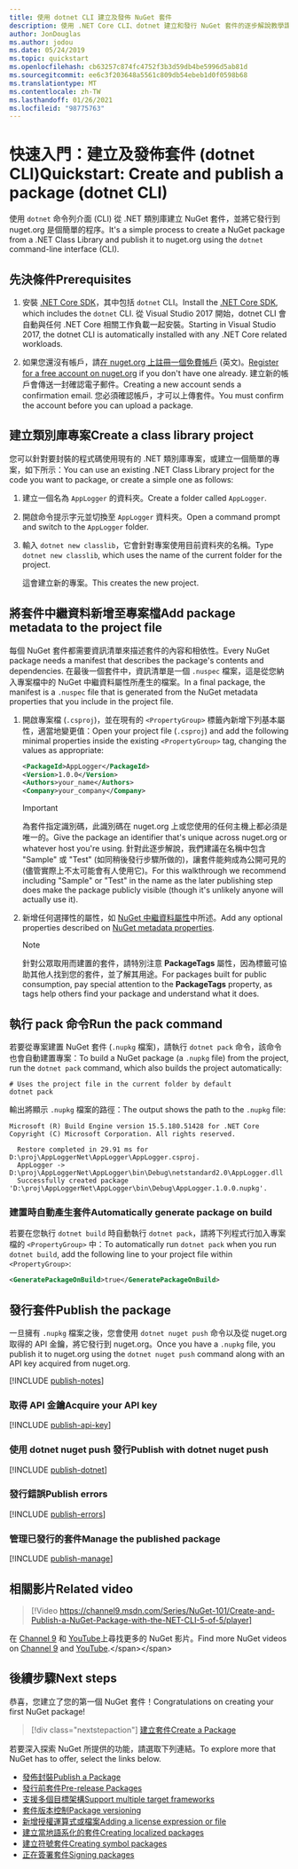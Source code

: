 ```yaml
---
title: 使用 dotnet CLI 建立及發佈 NuGet 套件
description: 使用 .NET Core CLI、dotnet 建立和發行 NuGet 套件的逐步解說教學課程。
author: JonDouglas
ms.author: jodou
ms.date: 05/24/2019
ms.topic: quickstart
ms.openlocfilehash: cb63257c874fc4752f3b3d59db4be5996d5ab81d
ms.sourcegitcommit: ee6c3f203648a5561c809db54ebeb1d0f0598b68
ms.translationtype: MT
ms.contentlocale: zh-TW
ms.lasthandoff: 01/26/2021
ms.locfileid: "98775763"
---
```

# <a name="quickstart-create-and-publish-a-package-dotnet-cli"></a><span data-ttu-id="fde45-103">快速入門：建立及發佈套件 (dotnet CLI)</span><span class="sxs-lookup"><span data-stu-id="fde45-103">Quickstart: Create and publish a package (dotnet CLI)</span></span>

<span data-ttu-id="fde45-104">使用 `dotnet` 命令列介面 (CLI) 從 .NET 類別庫建立 NuGet 套件，並將它發行到 nuget.org 是個簡單的程序。</span><span class="sxs-lookup"><span data-stu-id="fde45-104">It's a simple process to create a NuGet package from a .NET Class Library and publish it to nuget.org using the `dotnet` command-line interface (CLI).</span></span>

## <a name="prerequisites"></a><span data-ttu-id="fde45-105">先決條件</span><span class="sxs-lookup"><span data-stu-id="fde45-105">Prerequisites</span></span>

1. <span data-ttu-id="fde45-106">安裝 [.NET Core SDK](https://www.microsoft.com/net/download/)，其中包括 `dotnet` CLI。</span><span class="sxs-lookup"><span data-stu-id="fde45-106">Install the [.NET Core SDK](https://www.microsoft.com/net/download/), which includes the `dotnet` CLI.</span></span> <span data-ttu-id="fde45-107">從 Visual Studio 2017 開始，dotnet CLI 會自動與任何 .NET Core 相關工作負載一起安裝。</span><span class="sxs-lookup"><span data-stu-id="fde45-107">Starting in Visual Studio 2017, the dotnet CLI is automatically installed with any .NET Core related workloads.</span></span>

1. <span data-ttu-id="fde45-108">如果您還沒有帳戶，請[在 nuget.org 上註冊一個免費帳戶](https://www.nuget.org/users/account/LogOn?returnUrl=%2F) \(英文\)。</span><span class="sxs-lookup"><span data-stu-id="fde45-108">[Register for a free account on nuget.org](https://www.nuget.org/users/account/LogOn?returnUrl=%2F) if you don't have one already.</span></span> <span data-ttu-id="fde45-109">建立新的帳戶會傳送一封確認電子郵件。</span><span class="sxs-lookup"><span data-stu-id="fde45-109">Creating a new account sends a confirmation email.</span></span> <span data-ttu-id="fde45-110">您必須確認帳戶，才可以上傳套件。</span><span class="sxs-lookup"><span data-stu-id="fde45-110">You must confirm the account before you can upload a package.</span></span>

## <a name="create-a-class-library-project"></a><span data-ttu-id="fde45-111">建立類別庫專案</span><span class="sxs-lookup"><span data-stu-id="fde45-111">Create a class library project</span></span>

<span data-ttu-id="fde45-112">您可以針對要封裝的程式碼使用現有的 .NET 類別庫專案，或建立一個簡單的專案，如下所示：</span><span class="sxs-lookup"><span data-stu-id="fde45-112">You can use an existing .NET Class Library project for the code you want to package, or create a simple one as follows:</span></span>

1. <span data-ttu-id="fde45-113">建立一個名為 `AppLogger` 的資料夾。</span><span class="sxs-lookup"><span data-stu-id="fde45-113">Create a folder called `AppLogger`.</span></span>

1. <span data-ttu-id="fde45-114">開啟命令提示字元並切換至 `AppLogger` 資料夾。</span><span class="sxs-lookup"><span data-stu-id="fde45-114">Open a command prompt and switch to the `AppLogger` folder.</span></span>

1. <span data-ttu-id="fde45-115">輸入 `dotnet new classlib`，它會針對專案使用目前資料夾的名稱。</span><span class="sxs-lookup"><span data-stu-id="fde45-115">Type `dotnet new classlib`, which uses the name of the current folder for the project.</span></span>

   <span data-ttu-id="fde45-116">這會建立新的專案。</span><span class="sxs-lookup"><span data-stu-id="fde45-116">This creates the new project.</span></span>

## <a name="add-package-metadata-to-the-project-file"></a><span data-ttu-id="fde45-117">將套件中繼資料新增至專案檔</span><span class="sxs-lookup"><span data-stu-id="fde45-117">Add package metadata to the project file</span></span>

<span data-ttu-id="fde45-118">每個 NuGet 套件都需要資訊清單來描述套件的內容和相依性。</span><span class="sxs-lookup"><span data-stu-id="fde45-118">Every NuGet package needs a manifest that describes the package's contents and dependencies.</span></span> <span data-ttu-id="fde45-119">在最後一個套件中，資訊清單是一個 `.nuspec` 檔案，這是從您納入專案檔中的 NuGet 中繼資料屬性所產生的檔案。</span><span class="sxs-lookup"><span data-stu-id="fde45-119">In a final package, the manifest is a `.nuspec` file that is generated from the NuGet metadata properties that you include in the project file.</span></span>

1. <span data-ttu-id="fde45-120">開啟專案檔 (`.csproj`)，並在現有的 `<PropertyGroup>` 標籤內新增下列基本屬性，適當地變更值：</span><span class="sxs-lookup"><span data-stu-id="fde45-120">Open your project file (`.csproj`) and add the following minimal properties inside the existing `<PropertyGroup>` tag, changing the values as appropriate:</span></span>

    ```xml
    <PackageId>AppLogger</PackageId>
    <Version>1.0.0</Version>
    <Authors>your_name</Authors>
    <Company>your_company</Company>
    ```

    > [!Important]
    > <span data-ttu-id="fde45-121">為套件指定識別碼，此識別碼在 nuget.org 上或您使用的任何主機上都必須是唯一的。</span><span class="sxs-lookup"><span data-stu-id="fde45-121">Give the package an identifier that's unique across nuget.org or whatever host you're using.</span></span> <span data-ttu-id="fde45-122">針對此逐步解說，我們建議在名稱中包含 "Sample" 或 "Test" (如同稍後發行步驟所做的)，讓套件能夠成為公開可見的 (儘管實際上不太可能會有人使用它)。</span><span class="sxs-lookup"><span data-stu-id="fde45-122">For this walkthrough we recommend including "Sample" or "Test" in the name as the later publishing step does make the package publicly visible (though it's unlikely anyone will actually use it).</span></span>

1. <span data-ttu-id="fde45-123">新增任何選擇性的屬性，如 [NuGet 中繼資料屬性](/dotnet/core/tools/csproj#nuget-metadata-properties)中所述。</span><span class="sxs-lookup"><span data-stu-id="fde45-123">Add any optional properties described on [NuGet metadata properties](/dotnet/core/tools/csproj#nuget-metadata-properties).</span></span>

    > [!Note]
    > <span data-ttu-id="fde45-124">針對公眾取用而建置的套件，請特別注意 **PackageTags** 屬性，因為標籤可協助其他人找到您的套件，並了解其用途。</span><span class="sxs-lookup"><span data-stu-id="fde45-124">For packages built for public consumption, pay special attention to the **PackageTags** property, as tags help others find your package and understand what it does.</span></span>

## <a name="run-the-pack-command"></a><span data-ttu-id="fde45-125">執行 pack 命令</span><span class="sxs-lookup"><span data-stu-id="fde45-125">Run the pack command</span></span>

<span data-ttu-id="fde45-126">若要從專案建置 NuGet 套件 (`.nupkg` 檔案)，請執行 `dotnet pack` 命令，該命令也會自動建置專案：</span><span class="sxs-lookup"><span data-stu-id="fde45-126">To build a NuGet package (a `.nupkg` file) from the project, run the `dotnet pack` command, which also builds the project automatically:</span></span>

```dotnetcli
# Uses the project file in the current folder by default
dotnet pack
```

<span data-ttu-id="fde45-127">輸出將顯示 `.nupkg` 檔案的路徑：</span><span class="sxs-lookup"><span data-stu-id="fde45-127">The output shows the path to the `.nupkg` file:</span></span>

```output
Microsoft (R) Build Engine version 15.5.180.51428 for .NET Core
Copyright (C) Microsoft Corporation. All rights reserved.

  Restore completed in 29.91 ms for D:\proj\AppLoggerNet\AppLogger\AppLogger.csproj.
  AppLogger -> D:\proj\AppLoggerNet\AppLogger\bin\Debug\netstandard2.0\AppLogger.dll
  Successfully created package 'D:\proj\AppLoggerNet\AppLogger\bin\Debug\AppLogger.1.0.0.nupkg'.
```

### <a name="automatically-generate-package-on-build"></a><span data-ttu-id="fde45-128">建置時自動產生套件</span><span class="sxs-lookup"><span data-stu-id="fde45-128">Automatically generate package on build</span></span>

<span data-ttu-id="fde45-129">若要在您執行 `dotnet build` 時自動執行 `dotnet pack`，請將下列程式行加入專案檔的 `<PropertyGroup>` 中：</span><span class="sxs-lookup"><span data-stu-id="fde45-129">To automatically run `dotnet pack` when you run `dotnet build`, add the following line to your project file within `<PropertyGroup>`:</span></span>

```xml
<GeneratePackageOnBuild>true</GeneratePackageOnBuild>
```

## <a name="publish-the-package"></a><span data-ttu-id="fde45-130">發行套件</span><span class="sxs-lookup"><span data-stu-id="fde45-130">Publish the package</span></span>

<span data-ttu-id="fde45-131">一旦擁有 `.nupkg` 檔案之後，您會使用 `dotnet nuget push` 命令以及從 nuget.org 取得的 API 金鑰，將它發行到 nuget.org。</span><span class="sxs-lookup"><span data-stu-id="fde45-131">Once you have a `.nupkg` file, you publish it to nuget.org using the `dotnet nuget push` command along with an API key acquired from nuget.org.</span></span>

[!INCLUDE [publish-notes](includes/publish-notes.md)]

### <a name="acquire-your-api-key"></a><span data-ttu-id="fde45-132">取得 API 金鑰</span><span class="sxs-lookup"><span data-stu-id="fde45-132">Acquire your API key</span></span>

[!INCLUDE [publish-api-key](includes/publish-api-key.md)]

### <a name="publish-with-dotnet-nuget-push"></a><span data-ttu-id="fde45-133">使用 dotnet nuget push 發行</span><span class="sxs-lookup"><span data-stu-id="fde45-133">Publish with dotnet nuget push</span></span>

[!INCLUDE [publish-dotnet](includes/publish-dotnet.md)]

### <a name="publish-errors"></a><span data-ttu-id="fde45-134">發行錯誤</span><span class="sxs-lookup"><span data-stu-id="fde45-134">Publish errors</span></span>

[!INCLUDE [publish-errors](includes/publish-errors.md)]

### <a name="manage-the-published-package"></a><span data-ttu-id="fde45-135">管理已發行的套件</span><span class="sxs-lookup"><span data-stu-id="fde45-135">Manage the published package</span></span>

[!INCLUDE [publish-manage](includes/publish-manage.md)]

## <a name="related-video"></a><span data-ttu-id="fde45-136">相關影片</span><span class="sxs-lookup"><span data-stu-id="fde45-136">Related video</span></span>

> [!Video https://channel9.msdn.com/Series/NuGet-101/Create-and-Publish-a-NuGet-Package-with-the-NET-CLI-5-of-5/player]

<span data-ttu-id="fde45-137">在 [Channel 9](https://channel9.msdn.com/Series/NuGet-101) 和 [YouTube](https://www.youtube.com/playlist?list=PLdo4fOcmZ0oVLvfkFk8O9h6v2Dcdh2bh_)上尋找更多的 NuGet 影片。</span><span class="sxs-lookup"><span data-stu-id="fde45-137">Find more NuGet videos on [Channel 9](https://channel9.msdn.com/Series/NuGet-101) and [YouTube](https://www.youtube.com/playlist?list=PLdo4fOcmZ0oVLvfkFk8O9h6v2Dcdh2bh_).</span></span>

## <a name="next-steps"></a><span data-ttu-id="fde45-138">後續步驟</span><span class="sxs-lookup"><span data-stu-id="fde45-138">Next steps</span></span>

<span data-ttu-id="fde45-139">恭喜，您建立了您的第一個 NuGet 套件！</span><span class="sxs-lookup"><span data-stu-id="fde45-139">Congratulations on creating your first NuGet package!</span></span>

> [!div class="nextstepaction"]
> [<span data-ttu-id="fde45-140">建立套件</span><span class="sxs-lookup"><span data-stu-id="fde45-140">Create a Package</span></span>](../create-packages/creating-a-package-dotnet-cli.md)

<span data-ttu-id="fde45-141">若要深入探索 NuGet 所提供的功能，請選取下列連結。</span><span class="sxs-lookup"><span data-stu-id="fde45-141">To explore more that NuGet has to offer, select the links below.</span></span>

- [<span data-ttu-id="fde45-142">發佈封裝</span><span class="sxs-lookup"><span data-stu-id="fde45-142">Publish a Package</span></span>](../nuget-org/publish-a-package.md)
- [<span data-ttu-id="fde45-143">發行前套件</span><span class="sxs-lookup"><span data-stu-id="fde45-143">Pre-release Packages</span></span>](../create-packages/Prerelease-Packages.md)
- [<span data-ttu-id="fde45-144">支援多個目標架構</span><span class="sxs-lookup"><span data-stu-id="fde45-144">Support multiple target frameworks</span></span>](../create-packages/multiple-target-frameworks-project-file.md)
- [<span data-ttu-id="fde45-145">套件版本控制</span><span class="sxs-lookup"><span data-stu-id="fde45-145">Package versioning</span></span>](../concepts/package-versioning.md)
- [<span data-ttu-id="fde45-146">新增授權運算式或檔案</span><span class="sxs-lookup"><span data-stu-id="fde45-146">Adding a license expression or file</span></span>](../reference/msbuild-targets.md#packing-a-license-expression-or-a-license-file)
- [<span data-ttu-id="fde45-147">建立當地語系化的套件</span><span class="sxs-lookup"><span data-stu-id="fde45-147">Creating localized packages</span></span>](../create-packages/creating-localized-packages.md)
- [<span data-ttu-id="fde45-148">建立符號套件</span><span class="sxs-lookup"><span data-stu-id="fde45-148">Creating symbol packages</span></span>](../create-packages/symbol-packages-snupkg.md)
- [<span data-ttu-id="fde45-149">正在簽署套件</span><span class="sxs-lookup"><span data-stu-id="fde45-149">Signing packages</span></span>](../create-packages/Sign-a-package.md)
